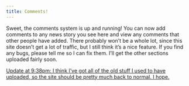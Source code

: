```yaml
---
title: Comments!
---
```

Sweet, the comments system is up and running! You can now add comments to any news story you see here and view any comments that other people have added. There probably won’t be a whole lot, since this site doesn’t get a lot of traffic, but I still think it’s a nice feature. If you find any bugs, please tell me so I can fix them. I’ll get the other sections uploaded fairly soon.

<ins datetime="2002-05-14T21:38:00-05:00">Update at 9:38pm: I think I’ve got all of the old stuff I used to have uploaded, so the site should be pretty much back to normal. I hope.</ins>